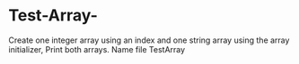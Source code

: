 # Test-Array-
Create one integer array using an index and one string array using the array initializer, Print both arrays. Name file TestArray
